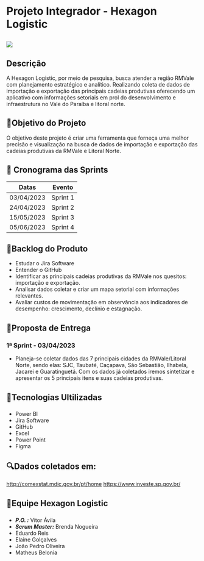 
# <p align="justified">Projeto Integrador - Hexagon Logistic

<p align = "justified">
  <img src = "https://user-images.githubusercontent.com/128002727/229203946-acd8fef9-3c76-4207-9b89-7836ca746e0a.jpg">

## Descrição
A Hexagon Logistic, por meio de pesquisa, busca atender a região RMVale com planejamento estratégico e analítico. Realizando coleta de dados de importação e exportação das principais cadeias produtivas oferecendo um aplicativo com informações setoriais em prol do desenvolvimento e infraestrutura no Vale do Paraíba e litoral norte.

## 📌Objetivo do Projeto
O objetivo deste projeto é criar uma ferramenta que forneça uma melhor precisão e visualização na busca de dados de importação e exportação das cadeias produtivas da RMVale e Litoral Norte.

## 📅 Cronograma das Sprints
|Datas | Evento
|------|--------
|03/04/2023 |Sprint 1
|24/04/2023 |Sprint 2
|15/05/2023 |Sprint 3
|05/06/2023 |Sprint 4

## 📄Backlog do Produto 
- Estudar o Jira Software
- Entender o GitHub
- Identificar as principais cadeias produtivas da RMVale nos quesitos: importação e exportação.
- Analisar dados coletar e criar um mapa setorial com informações relevantes.
- Avaliar custos de movimentação em observância aos indicadores de desempenho: crescimento, declínio e estagnação. 

## 📄Proposta de Entrega
### 1ª Sprint - 03/04/2023
 - Planeja-se coletar dados das 7 principais cidades da RMVale/Litoral Norte, sendo elas: SJC, Taubaté, Caçapava, São Sebastião, Ilhabela, Jacarei e Guaratinguetá. Com os dados já coletados iremos sintetizar e apresentar os 5 principais itens e suas cadeias produtivas.

## 🧰Tecnologias Ultilizadas
###
- Power BI
- Jira Software
- GitHub
- Excel
- Power Point
- Figma

## 🔍Dados coletados em:
http://comexstat.mdic.gov.br/pt/home
https://www.investe.sp.gov.br/

## 🚀Equipe Hexagon Logistic
###
- ***P.O. :*** Vitor Ávila
- ***Scrum Master:*** Brenda Nogueira
- Eduardo Reis
- Elaine Golçalves
- João Pedro Oliveira
- Matheus Belonia 
